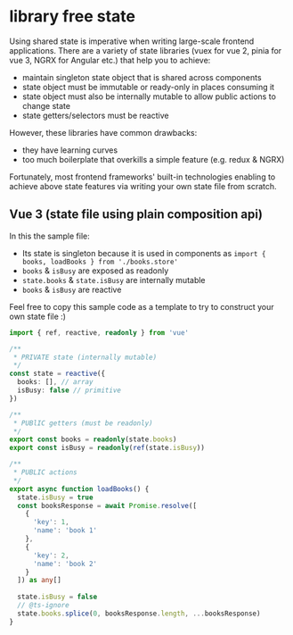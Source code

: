# library free state

Using shared state is imperative when writing large-scale frontend applications. There are a variety of state libraries (vuex for vue 2, pinia for vue 3, NGRX for Angular etc.) that help you to achieve:
- maintain singleton state object that is shared across components
- state object must be immutable or ready-only in places consuming it
- state object must also be internally mutable to allow public actions to change state
- state getters/selectors must be reactive

However, these libraries have common drawbacks:
- they have learning curves
- too much boilerplate that overkills a simple feature (e.g. redux & NGRX)

Fortunately, most frontend frameworks' built-in technologies enabling to achieve above state features via writing your own state file from scratch.

## Vue 3 (state file using plain composition api)

In this the sample file:
- Its state is singleton because it is used in components as `import { books, loadBooks } from './books.store'`
- `books` & `isBusy` are exposed as readonly
- `state.books` & `state.isBusy` are internally mutable
- `books` & `isBusy` are reactive

Feel free to copy this sample code as a template to try to construct your own state file :)

```ts
import { ref, reactive, readonly } from 'vue'

/**
 * PRIVATE state (internally mutable)
 */
const state = reactive({
  books: [], // array
  isBusy: false // primitive
})

/**
 * PUBlIC getters (must be readonly)
 */
export const books = readonly(state.books)
export const isBusy = readonly(ref(state.isBusy))

/**
 * PUBLIC actions
 */
export async function loadBooks() {
  state.isBusy = true
  const booksResponse = await Promise.resolve([
    {
      'key': 1,
      'name': 'book 1'
    },
    {
      'key': 2,
      'name': 'book 2'
    }
  ]) as any[]
  
  state.isBusy = false
  // @ts-ignore
  state.books.splice(0, booksResponse.length, ...booksResponse)
}

```

